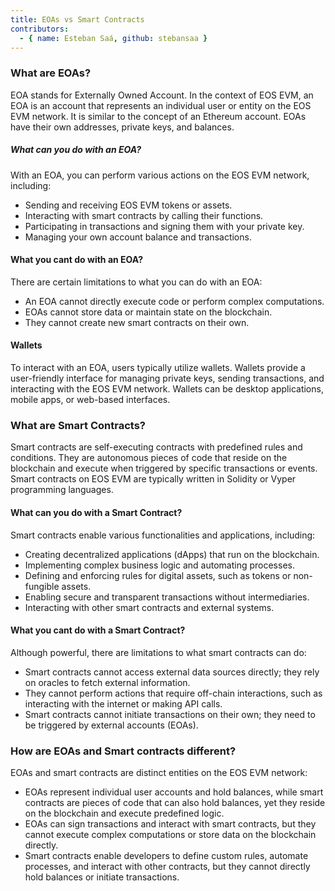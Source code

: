 ```yaml
---
title: EOAs vs Smart Contracts
contributors:
  - { name: Esteban Saá, github: stebansaa }
---
```

  
### What are EOAs?
EOA stands for Externally Owned Account. In the context of EOS EVM, an EOA is an account that represents an individual user or entity on the EOS EVM network. It is similar to the concept of an Ethereum account. EOAs have their own addresses, private keys, and balances.

##### What can you do with an EOA?
With an EOA, you can perform various actions on the EOS EVM network, including:

- Sending and receiving EOS EVM tokens or assets.
- Interacting with smart contracts by calling their functions.
- Participating in transactions and signing them with your private key.
- Managing your own account balance and transactions.

#### What you cant do with an EOA?
There are certain limitations to what you can do with an EOA:

- An EOA cannot directly execute code or perform complex computations.
- EOAs cannot store data or maintain state on the blockchain.
- They cannot create new smart contracts on their own.

#### Wallets
To interact with an EOA, users typically utilize wallets. Wallets provide a user-friendly interface for managing private keys, sending transactions, and interacting with the EOS EVM network. Wallets can be desktop applications, mobile apps, or web-based interfaces.

### What are Smart Contracts?
Smart contracts are self-executing contracts with predefined rules and conditions. They are autonomous pieces of code that reside on the blockchain and execute when triggered by specific transactions or events. Smart contracts on EOS EVM are typically written in Solidity or Vyper programming languages.

#### What can you do with a Smart Contract?
Smart contracts enable various functionalities and applications, including:

- Creating decentralized applications (dApps) that run on the blockchain.
- Implementing complex business logic and automating processes.
- Defining and enforcing rules for digital assets, such as tokens or non-fungible assets.
- Enabling secure and transparent transactions without intermediaries.
- Interacting with other smart contracts and external systems.

#### What you cant do with a Smart Contract?
Although powerful, there are limitations to what smart contracts can do:

- Smart contracts cannot access external data sources directly; they rely on oracles to fetch external information.
- They cannot perform actions that require off-chain interactions, such as interacting with the internet or making API calls.
- Smart contracts cannot initiate transactions on their own; they need to be triggered by external accounts (EOAs).

### How are EOAs and Smart contracts different?
EOAs and smart contracts are distinct entities on the EOS EVM network:

- EOAs represent individual user accounts and hold balances, while smart contracts are pieces of code that can also hold balances, yet they reside on the blockchain and execute predefined logic.
- EOAs can sign transactions and interact with smart contracts, but they cannot execute complex computations or store data on the blockchain directly.
- Smart contracts enable developers to define custom rules, automate processes, and interact with other contracts, but they cannot directly hold balances or initiate transactions.
